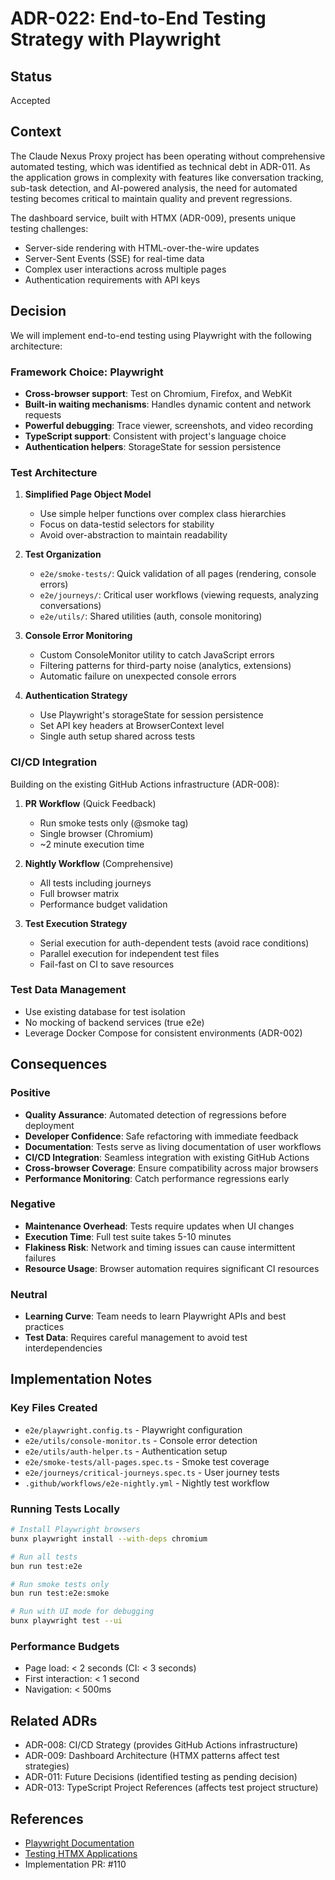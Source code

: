 # ADR-022: End-to-End Testing Strategy with Playwright

## Status

Accepted

## Context

The Claude Nexus Proxy project has been operating without comprehensive automated testing, which was identified as technical debt in ADR-011. As the application grows in complexity with features like conversation tracking, sub-task detection, and AI-powered analysis, the need for automated testing becomes critical to maintain quality and prevent regressions.

The dashboard service, built with HTMX (ADR-009), presents unique testing challenges:

- Server-side rendering with HTML-over-the-wire updates
- Server-Sent Events (SSE) for real-time data
- Complex user interactions across multiple pages
- Authentication requirements with API keys

## Decision

We will implement end-to-end testing using Playwright with the following architecture:

### Framework Choice: Playwright

- **Cross-browser support**: Test on Chromium, Firefox, and WebKit
- **Built-in waiting mechanisms**: Handles dynamic content and network requests
- **Powerful debugging**: Trace viewer, screenshots, and video recording
- **TypeScript support**: Consistent with project's language choice
- **Authentication helpers**: StorageState for session persistence

### Test Architecture

1. **Simplified Page Object Model**
   - Use simple helper functions over complex class hierarchies
   - Focus on data-testid selectors for stability
   - Avoid over-abstraction to maintain readability

2. **Test Organization**
   - `e2e/smoke-tests/`: Quick validation of all pages (rendering, console errors)
   - `e2e/journeys/`: Critical user workflows (viewing requests, analyzing conversations)
   - `e2e/utils/`: Shared utilities (auth, console monitoring)

3. **Console Error Monitoring**
   - Custom ConsoleMonitor utility to catch JavaScript errors
   - Filtering patterns for third-party noise (analytics, extensions)
   - Automatic failure on unexpected console errors

4. **Authentication Strategy**
   - Use Playwright's storageState for session persistence
   - Set API key headers at BrowserContext level
   - Single auth setup shared across tests

### CI/CD Integration

Building on the existing GitHub Actions infrastructure (ADR-008):

1. **PR Workflow** (Quick Feedback)
   - Run smoke tests only (@smoke tag)
   - Single browser (Chromium)
   - ~2 minute execution time

2. **Nightly Workflow** (Comprehensive)
   - All tests including journeys
   - Full browser matrix
   - Performance budget validation

3. **Test Execution Strategy**
   - Serial execution for auth-dependent tests (avoid race conditions)
   - Parallel execution for independent test files
   - Fail-fast on CI to save resources

### Test Data Management

- Use existing database for test isolation
- No mocking of backend services (true e2e)
- Leverage Docker Compose for consistent environments (ADR-002)

## Consequences

### Positive

- **Quality Assurance**: Automated detection of regressions before deployment
- **Developer Confidence**: Safe refactoring with immediate feedback
- **Documentation**: Tests serve as living documentation of user workflows
- **CI/CD Integration**: Seamless integration with existing GitHub Actions
- **Cross-browser Coverage**: Ensure compatibility across major browsers
- **Performance Monitoring**: Catch performance regressions early

### Negative

- **Maintenance Overhead**: Tests require updates when UI changes
- **Execution Time**: Full test suite takes 5-10 minutes
- **Flakiness Risk**: Network and timing issues can cause intermittent failures
- **Resource Usage**: Browser automation requires significant CI resources

### Neutral

- **Learning Curve**: Team needs to learn Playwright APIs and best practices
- **Test Data**: Requires careful management to avoid test interdependencies

## Implementation Notes

### Key Files Created

- `e2e/playwright.config.ts` - Playwright configuration
- `e2e/utils/console-monitor.ts` - Console error detection
- `e2e/utils/auth-helper.ts` - Authentication setup
- `e2e/smoke-tests/all-pages.spec.ts` - Smoke test coverage
- `e2e/journeys/critical-journeys.spec.ts` - User journey tests
- `.github/workflows/e2e-nightly.yml` - Nightly test workflow

### Running Tests Locally

```bash
# Install Playwright browsers
bunx playwright install --with-deps chromium

# Run all tests
bun run test:e2e

# Run smoke tests only
bun run test:e2e:smoke

# Run with UI mode for debugging
bunx playwright test --ui
```

### Performance Budgets

- Page load: < 2 seconds (CI: < 3 seconds)
- First interaction: < 1 second
- Navigation: < 500ms

## Related ADRs

- ADR-008: CI/CD Strategy (provides GitHub Actions infrastructure)
- ADR-009: Dashboard Architecture (HTMX patterns affect test strategies)
- ADR-011: Future Decisions (identified testing as pending decision)
- ADR-013: TypeScript Project References (affects test project structure)

## References

- [Playwright Documentation](https://playwright.dev)
- [Testing HTMX Applications](https://htmx.org/essays/testing/)
- Implementation PR: #110
